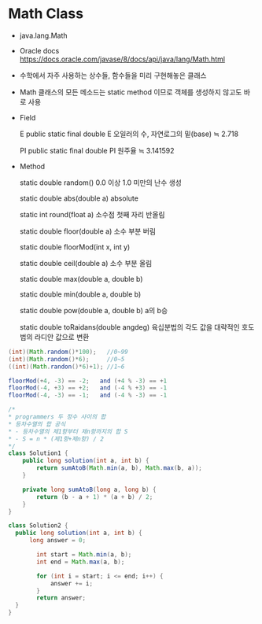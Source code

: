 # Math Class

* java.lang.Math
* Oracle docs <https://docs.oracle.com/javase/8/docs/api/java/lang/Math.html>
* 수학에서 자주 사용하는 상수들, 함수들을 미리 구현해놓은 클래스
* Math 클래스의 모든 메소드는 static method 이므로 객체를 생성하지 않고도 바로 사용



* Field

  E 
  public static final double E
  오일러의 수, 자연로그의 밑(base) 
  ≒ 2.718

  
  
  PI 
  public static final double PI
원주율 
  ≒ 3.141592



* Method

  static double random() 0.0 이상 1.0 미만의 난수 생성

  static double abs(double a) absolute

  static int round(float a) 소수점 첫째 자리 반올림

  static double floor(double a) 소수 부분 버림 

  static double floorMod(int x, int y)

  static double ceil(double a)  소수 부분 올림

  static double max(double a, double b)

  static double min(double a, double b)

  static double pow(double a, double b) a의 b승

  static double toRaidans(double angdeg) 육십분법의 각도 값을 대략적인 호도법의 라디안 값으로 변환

```java
(int)(Math.random()*100);	//0~99
(int)(Math.random()*6);		//0~5
((int)(Math.randon()*6)+1);	//1~6

floorMod(+4, -3) == -2;   and (+4 % -3) == +1
floorMod(-4, +3) == +2;   and (-4 % +3) == -1
floorMod(-4, -3) == -1;   and (-4 % -3) == -1
```

```java
/*
* programmers 두 정수 사이의 합
* 등차수열의 합 공식
* - 등차수열의 제1항부터 제n항까지의 합 S
* - S = n * (제1항+제n항) / 2
*/
class Solution1 {
    public long solution(int a, int b) {
        return sumAtoB(Math.min(a, b), Math.max(b, a));
    }

    private long sumAtoB(long a, long b) {
        return (b - a + 1) * (a + b) / 2;
    }
}

class Solution2 {
  public long solution(int a, int b) {
      long answer = 0;

        int start = Math.min(a, b);
        int end = Math.max(a, b);

        for (int i = start; i <= end; i++) {
            answer += i;
        }
        return answer;
  }
}
```

